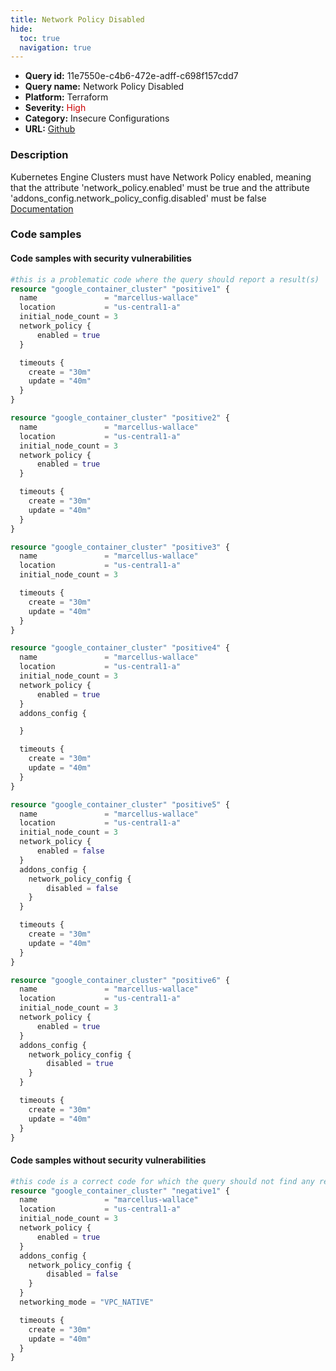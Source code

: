 ```yaml
---
title: Network Policy Disabled
hide:
  toc: true
  navigation: true
---
```


<style>
  .highlight .hll {
    background-color: #ff171742;
  }
  .md-content {
    max-width: 1100px;
    margin: 0 auto;
  }
</style>

-   **Query id:** 11e7550e-c4b6-472e-adff-c698f157cdd7
-   **Query name:** Network Policy Disabled
-   **Platform:** Terraform
-   **Severity:** <span style="color:#C00">High</span>
-   **Category:** Insecure Configurations
-   **URL:** [Github](https://github.com/Checkmarx/kics/tree/master/assets/queries/terraform/gcp/network_policy_disabled)

### Description
Kubernetes Engine Clusters must have Network Policy enabled, meaning that the attribute 'network_policy.enabled' must be true and the attribute 'addons_config.network_policy_config.disabled' must be false <br>
[Documentation](https://registry.terraform.io/providers/hashicorp/google/latest/docs/resources/container_cluster)

### Code samples
#### Code samples with security vulnerabilities
```tf title="Positive test num. 1 - tf file" hl_lines="2 16 48 86 30 63"
#this is a problematic code where the query should report a result(s)
resource "google_container_cluster" "positive1" {
  name               = "marcellus-wallace"
  location           = "us-central1-a"
  initial_node_count = 3
  network_policy {
      enabled = true
  }

  timeouts {
    create = "30m"
    update = "40m"
  }
}

resource "google_container_cluster" "positive2" {
  name               = "marcellus-wallace"
  location           = "us-central1-a"
  initial_node_count = 3
  network_policy {
      enabled = true
  }

  timeouts {
    create = "30m"
    update = "40m"
  }
}

resource "google_container_cluster" "positive3" {
  name               = "marcellus-wallace"
  location           = "us-central1-a"
  initial_node_count = 3

  timeouts {
    create = "30m"
    update = "40m"
  }
}

resource "google_container_cluster" "positive4" {
  name               = "marcellus-wallace"
  location           = "us-central1-a"
  initial_node_count = 3
  network_policy {
      enabled = true
  }
  addons_config {

  }

  timeouts {
    create = "30m"
    update = "40m"
  }
}

resource "google_container_cluster" "positive5" {
  name               = "marcellus-wallace"
  location           = "us-central1-a"
  initial_node_count = 3
  network_policy {
      enabled = false
  }
  addons_config {
    network_policy_config {
        disabled = false
    }
  }

  timeouts {
    create = "30m"
    update = "40m"
  }
}

resource "google_container_cluster" "positive6" {
  name               = "marcellus-wallace"
  location           = "us-central1-a"
  initial_node_count = 3
  network_policy {
      enabled = true
  }
  addons_config {
    network_policy_config {
        disabled = true
    }
  }

  timeouts {
    create = "30m"
    update = "40m"
  }
}
```


#### Code samples without security vulnerabilities
```tf title="Negative test num. 1 - tf file"
#this code is a correct code for which the query should not find any result
resource "google_container_cluster" "negative1" {
  name               = "marcellus-wallace"
  location           = "us-central1-a"
  initial_node_count = 3
  network_policy {
      enabled = true
  }
  addons_config {
    network_policy_config {
        disabled = false
    }
  }
  networking_mode = "VPC_NATIVE"

  timeouts {
    create = "30m"
    update = "40m"
  }
}
```

